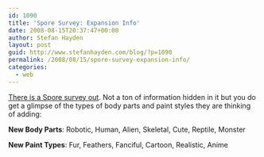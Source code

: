 ```yaml
---
id: 1090
title: 'Spore Survey: Expansion Info'
date: 2008-08-15T20:37:47+00:00
author: Stefan Hayden
layout: post
guid: http://www.stefanhayden.com/blog/?p=1090
permalink: /2008/08/15/spore-survey-expansion-info/
categories:
  - web
---
```

<a href="http://fun.ea.com/cgi-bin24/DM/y/hmvS0NU44f0NEb0B3Gl0Ep">There is a Spore survey out</a>. Not a ton of information hidden in it but you do get a glimpse of the types of body parts and paint styles they are thinking of adding:

<strong>New Body Parts</strong>: Robotic, Human, Alien, Skeletal, Cute, Reptile, Monster

<strong>New Paint Types</strong>: Fur, Feathers, Fanciful, Cartoon, Realistic, Anime